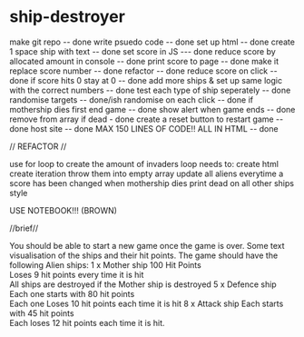 # ship-destroyer

make git repo -- done
write psuedo code -- done
set up html -- done
create 1 space ship with text -- done
set score in JS --- done
reduce score by allocated amount in console -- done
print score to page -- done
make it replace score number -- done
refactor -- done
reduce score on click -- done
if score hits 0 stay at 0 -- done
add more ships & set up same logic with the correct numbers -- done
test each type of ship seperately -- done
randomise targets -- done/ish
randomise on each click -- done
if mothership dies first end game -- done
show alert when game ends -- done
remove from array if dead - done
create a reset button to restart game -- done
host site -- done
MAX 150 LINES OF CODE!! ALL IN HTML -- done

// REFACTOR //

use for loop to create the amount of invaders 
loop needs to: 
create html
create iteration 
throw them into empty array 
update all aliens everytime a score has been changed
when mothership dies print dead on all other ships
style 

USE NOTEBOOK!!! (BROWN)

//brief//

You should be able to start a new game once the game is over.
Some text visualisation of the ships and their hit points.
The game should have the following Alien ships:
1 x Mother ship 
100 Hit Points  
Loses 9 hit points every time it is hit  
All ships are destroyed if the Mother ship is destroyed
5 x Defence ship  
Each one starts with 80 hit points  
Each one Loses 10 hit points each time it is hit 
8 x Attack ship 
Each starts with 45 hit points  
Each loses 12 hit points each time it is hit. 